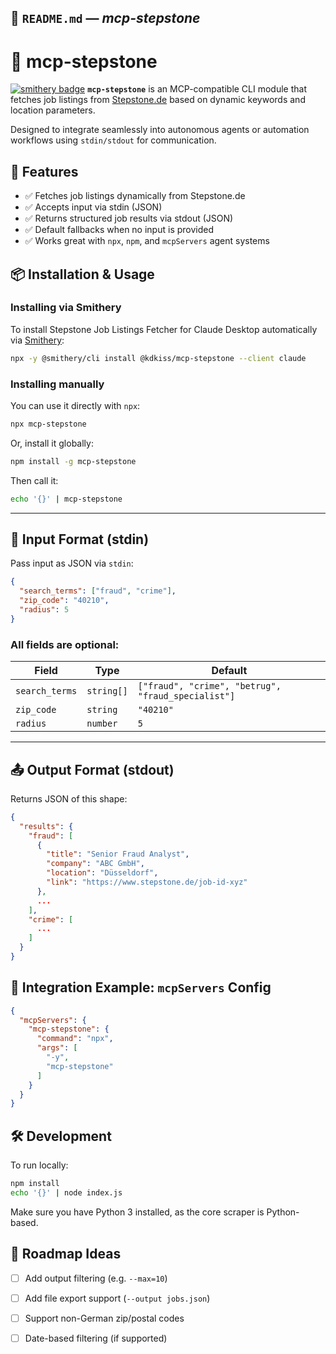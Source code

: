 ## 📄 `README.md` — *mcp-stepstone*

# 🧠 mcp-stepstone

[![smithery badge](https://smithery.ai/badge/@kdkiss/mcp-stepstone)](https://smithery.ai/server/@kdkiss/mcp-stepstone)
**`mcp-stepstone`** is an MCP-compatible CLI module that fetches job listings from [Stepstone.de](https://www.stepstone.de) based on dynamic keywords and location parameters.

Designed to integrate seamlessly into autonomous agents or automation workflows using `stdin/stdout` for communication.


## 🚀 Features

- ✅ Fetches job listings dynamically from Stepstone.de
- ✅ Accepts input via stdin (JSON)
- ✅ Returns structured job results via stdout (JSON)
- ✅ Default fallbacks when no input is provided
- ✅ Works great with `npx`, `npm`, and `mcpServers` agent systems


## 📦 Installation & Usage

### Installing via Smithery

To install Stepstone Job Listings Fetcher for Claude Desktop automatically via [Smithery](https://smithery.ai/server/@kdkiss/mcp-stepstone):

```bash
npx -y @smithery/cli install @kdkiss/mcp-stepstone --client claude
```

### Installing manually
You can use it directly with `npx`:

```bash
npx mcp-stepstone
````

Or, install it globally:

```bash
npm install -g mcp-stepstone
```

Then call it:

```bash
echo '{}' | mcp-stepstone
```

---

## 🧾 Input Format (stdin)

Pass input as JSON via `stdin`:

```json
{
  "search_terms": ["fraud", "crime"],
  "zip_code": "40210",
  "radius": 5
}
```

### All fields are optional:

| Field          | Type       | Default                                            |
| -------------- | ---------- | -------------------------------------------------- |
| `search_terms` | `string[]` | `["fraud", "crime", "betrug", "fraud_specialist"]` |
| `zip_code`     | `string`   | `"40210"`                                          |
| `radius`       | `number`   | `5`                                                |

---

## 📤 Output Format (stdout)

Returns JSON of this shape:

```json
{
  "results": {
    "fraud": [
      {
        "title": "Senior Fraud Analyst",
        "company": "ABC GmbH",
        "location": "Düsseldorf",
        "link": "https://www.stepstone.de/job-id-xyz"
      },
      ...
    ],
    "crime": [
      ...
    ]
  }
}
```


## 🔌 Integration Example: `mcpServers` Config

```json
{
  "mcpServers": {
    "mcp-stepstone": {
      "command": "npx",
      "args": [
        "-y",
        "mcp-stepstone"
      ]
    }
  }
}
```


## 🛠 Development

To run locally:

```bash
npm install
echo '{}' | node index.js
```

Make sure you have Python 3 installed, as the core scraper is Python-based.


## 🧪 Roadmap Ideas

* [ ] Add output filtering (e.g. `--max=10`)
* [ ] Add file export support (`--output jobs.json`)
* [ ] Support non-German zip/postal codes
* [ ] Date-based filtering (if supported)







